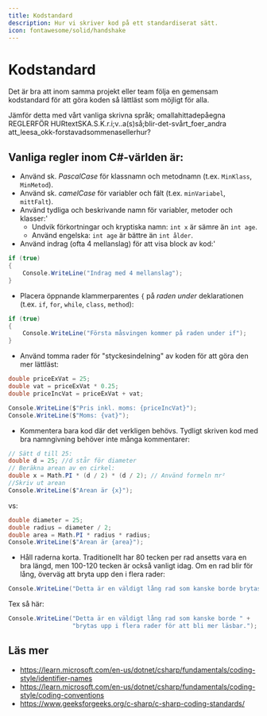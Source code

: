 ```yaml
---
title: Kodstandard 
description: Hur vi skriver kod på ett standardiserat sätt.
icon: fontawesome/solid/handshake
---
```


# Kodstandard

Det är bra att inom samma projekt eller team följa en gemensam kodstandard för att göra koden så lättläst som möjligt för alla.

Jämför detta med vårt vanliga skrivna språk; omallahittadepåegna REGLERFÖR
HURtextSKA.S.K.r.i;v..a(s)så;blir-det-svårt_foer_andra att_leesa_okk-forstavadsommenasellerhur?

## Vanliga regler inom C#-världen är:

* Använd sk. *PascalCase* för klassnamn och metodnamn (t.ex. `MinKlass`, `MinMetod`).
* Använd sk. *camelCase* för variabler och fält (t.ex. `minVariabel`, `mittFalt`).
* Använd tydliga och beskrivande namn för variabler, metoder och klasser:'
    - Undvik förkortningar och kryptiska namn: `int x` är sämre än `int age`.
    - Använd engelska: `int age` är bättre än `int ålder`.
* Använd indrag (ofta 4 mellanslag) för att visa block av kod:'
```csharp
if (true)
{
    Console.WriteLine("Indrag med 4 mellanslag");
}
```
* Placera öppnande klammerparentes `{` på *raden under* deklarationen (t.ex. `if`, `for`, `while`, `class`, `method`):
```csharp
if (true)
{
    Console.WriteLine("Första måsvingen kommer på raden under if");
}
```
* Använd tomma rader för "styckesindelning" av koden för att göra den mer lättläst:
```csharp
double priceExVat = 25;
double vat = priceExVat * 0.25;
double priceIncVat = priceExVat + vat;

Console.WriteLine($"Pris inkl. moms: {priceIncVat}");
Console.WriteLine($"Moms: {vat}");
```
* Kommentera bara kod där det verkligen behövs. Tydligt skriven kod med bra namngivning behöver inte många kommentarer:
```csharp
// Sätt d till 25:
double d = 25; //d står för diameter
// Beräkna arean av en cirkel:
double x = Math.PI * (d / 2) * (d / 2); // Använd formeln πr²
//Skriv ut arean
Console.WriteLine($"Arean är {x}");
```
vs:
```cs
double diameter = 25;
double radius = diameter / 2;
double area = Math.PI * radius * radius;
Console.WriteLine($"Arean är {area}");
```
* Håll raderna korta. Traditionellt har 80 tecken per rad ansetts vara en bra längd, men 100-120 tecken är också vanligt idag. Om en rad blir för lång, överväg att bryta upp den i flera rader:
```csharp
Console.WriteLine("Detta är en väldigt lång rad som kanske borde brytas upp i flera rader för att bli mer läsbar.");
```
Tex så här:
```csharp
Console.WriteLine("Detta är en väldigt lång rad som kanske borde " +
                  "brytas upp i flera rader för att bli mer läsbar.");
```

## Läs mer

* <https://learn.microsoft.com/en-us/dotnet/csharp/fundamentals/coding-style/identifier-names>
* <https://learn.microsoft.com/en-us/dotnet/csharp/fundamentals/coding-style/coding-conventions>
* <https://www.geeksforgeeks.org/c-sharp/c-sharp-coding-standards/>